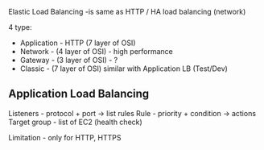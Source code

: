Elastic Load Balancing -is same as HTTP / HA load balancing (network) 

4 type:
* Application - HTTP (7 layer of OSI)
* Network - (4 layer of OSI) - high performance
* Gateway - (3 layer of OSI) - ?
* Classic - (7 layer of OSI) similar with Application LB (Test/Dev) 

Application Load Balancing
---

Listeners - protocol + port -> list rules
Rule - priority + condition -> actions
Target group - list of EC2 (health check)

Limitation - only for HTTP, HTTPS